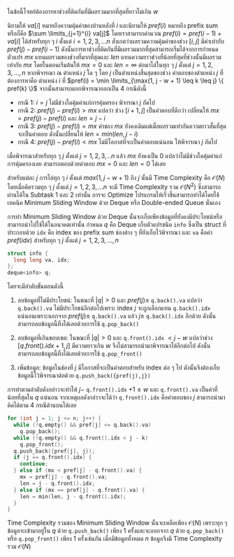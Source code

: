 ในข้อนี้โจทย์ต้องการหาช่วงที่ติดกันที่มีผลรวมมากที่สุดที่ยาวไม่เกิน $w$ 

นิยามให้ $va[i]$ หมายถึงความคุ้มค่าของบ้านหลังที่ $i$ และนิยามให้ $pref(i)$ หมายถึง prefix sum หรือก็คือ $\sum \limits_{j=1}^{i} va[j]$ โดยเราสามารถคำนวณ $pref(i) = pref(i-1) + va[i]$ ได้สำหรับทุก ๆ $i$ ตั้งแต่ $i = 1,2,3,...n$ สังเกตว่าผลรวมความคุ้มค่าของช่วง $[i,j]$ มีค่าเท่ากับ $pref(j) - pref(i-1)$ ดังนั้นการหาช่วงที่ติดกันที่มีผลรวมมากที่สุดสามารถเริ่มได้จากการกำหนดตัวแปร $mx$ แทนผลรวมของช่วงที่มากที่สุดและ $len$ แทนความยาวช่วงที่น้อยที่สุดที่ช่วงนั้นมีผลรวมเท่ากับ $mx$ โดยในตอนเริ่มต้นให้ $mx = 0$ และ $len = \infty$ ต่อมาไล่ในทุก ๆ $j$ ตั้งแต่ $j = 1,2,3,...,n$ หากพิจารณา ณ ตำแหน่ง $j$ ใด ๆ โดย $j$ เป็นตำแหน่งสิ้นสุดของช่วง คำตอบของตำแหน่ง $j$ ที่ต้องการหาคือ ตำแหน่ง $i$ ที่ $pref(i) = \min \limits_{\max(1, j - w + 1) \leq k \leq j} \{ pref(k) \}$ จากนั้นสามารถแยกพิจารณาออกเป็น 4 กรณีดังนี้
* กรณี 1: $i=j$ ไม่มีช่วงใดคุ้มค่าแก่การคุ้มครอง พิจารณา $j$ ถัดไป
* กรณี 2: $pref(j) - pref(i) > mx$ แปลว่า ช่วง $[i+1,j]$ เป็นคำตอบที่ดีกว่า เปลี่ยนให้ $mx = pref(j) - pref(i)$ และ $len = j - i$
* กรณี 3: $pref(j) - pref(i) = mx$ ค่าของ $mx$ ยังคงเดิมแต่เมื่อผลรวมเท่ากันความยาวสั้นที่สุดจะเป็นคำตอบ ดังนั้นเปลี่ยนให้ $len = min( len, j - i )$
* กรณี 4: $pref(j) - pref(i) < mx$ ไม่มีโอกาสที่จะเป็นคำตอบแน่นอน ให้พิจารณา $j$ ถัดไป

เมื่อพิจารณาสำหรับทุก ๆ $j$ ตั้งแต่ $j = 1,2,3,..n$ แล้ว $mx$ ยังคงเป็น $0$ แปลว่าไม่มีช่วงใดคุ้มค่าแก่การคุ้มครองเลย สามารถตอบด้วยคำตอบ $mx = 0$ และ $len = 0$ ได้เลย

สำหรับแต่ละ $j$ การไล่ทุก ๆ $i$ ตั้งแต่ $max( 1, j-w+1 )$ ถึง $j$ นั้นมี Time Complexity คือ $\mathcal{O}(N)$ โดยเมื่อคิดรวมทุก ๆ $j$ ตั้งแต่ $j = 1,2,3,...n$ จะมี Time Complexity รวม $\mathcal{O}(N^2)$ ซึ่งสามารถผ่านได้ใน Subtask 1 และ 2 เท่านั้น การจะ Optimize โปรแกรมให้เร็วขึ้นสามารถทำได้โดยใช้เทคนิค Minimum Sliding Window ด้วย Deque หรือ Double-ended Queue นั่นเอง

การทำ Minimum Sliding Window ด้วย Deque นั้นจะเก็บเพียงข้อมูลที่ยังคงมีประโยชน์หรือสามารถนำไปใช้ได้ในอนาคตเท่านั้น กำหนด $q$ คือ Deque เก็บตัวแปรชนิด `info` ซึ่งเป็น struct ที่ประกอบด้วย `idx` คือ index ของ prefix sum ช่องต่าง ๆ ที่ยังเก็บไว้พิจารณา และ `va` คือค่า $pref(idx)$ สำหรับทุก ๆ $j$ ตั้งแต่ $j=1,2,3,...,n$ 
```cpp
struct info {
  long long va, idx;
};
deque<info> q;
```
โดยจะมีลำดับขั้นตอนดังนี้
1. ลบข้อมูลที่ไม่มีประโยชน์: ในขณะที่ $|q| > 0$ และ $pref(j) \leq$ `q.back().va` แปลว่า `q.back().va` ไม่มีประโยชน์อีกต่อไปเพราะ index $j$ จะถูกเลือกแทน `q.back().idx` แน่นอนเพราะนอกจาก $pref(j) \leq$ `q.back().va` แล้ว $j \geq$ `q.back().idx` อีกด้วย ดังนั้นสามารถลบข้อมูลนี้ทิ้งได้เลยด้วยการใช้ `q.pop_back()` 

2. ลบข้อมูลที่เกินขอบเขต: ในขณะที่ $|q| > 0$ และ `q.front().idx` $< j - w$ แปลว่าช่วง $[q.front().idx+1,j]$ มีความยาวเกิน $w$ จึงไม่สามารถนำมาพิจารณาได้อีกต่อไป ดังนั้นสามารถลบข้อมูลนี้ทิ้งได้เลยด้วยการใช้ `q.pop_front()` 

3. เพิ่มข้อมูล: ข้อมูลในช่องที่ $j$ มีโอกาสที่จะเป็นคำตอบสำหรับ index ต่อ ๆ ไป ดังนั้นจึงต้องเก็บข้อมูลนี้ไว้พิจารณาต่อด้วย `q.push_back({pref(j),j})`

การทำตามลำดับดังกล่าวจะทำให้ $j -$ `q.front().idx` $+ 1 \leq w$ และ `q.front().va` เป็นค่าที่น้อยที่สุดใน $q$ แน่นอน จากเหตุผลดังกล่าวจะได้ว่า `q.front().idx` คือคำตอบของ $j$ สามารถนำมาคิดได้ตาม 4 กรณีด้านบนได้เลย

```cpp 
for (int j = 1; j <= n; j++) {
  while (!q.empty() && pref[j] <= q.back().va)
    q.pop_back();
  while (!q.empty() && q.front().idx < j - k)
    q.pop_front();
  q.push_back({pref[j], j});
  if (j == q.front().idx) {
    continue;
  } else if (mx < pref[j] - q.front().va) {
    mx = pref[j] - q.front().va;
    len = j - q.front().idx;
  } else if (mx == pref[j] - q.front().va) {
    len = min(len, j - q.front().idx);
  }
}
```

Time Complexity รวมของ Minimum Sliding Window นั้นจะเหลือเพียง $\mathcal{O}(N)$ เพราะทุก ๆ ข้อมูลจะเข้ามาอยู่ใน $q$ ด้วย `q.push_back()` เพียง 1 ครั้งและจะออกจาก $q$ ด้วย `q.pop_back()` หรือ `q.pop_front()` เพียง 1 ครั้งเช่นกัน เมื่อมีข้อมูลทั้งหมด $n$ ข้อมูลจึงมี Time Complexity รวม $\mathcal{O}(N)$ 